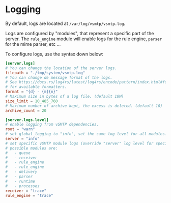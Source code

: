 # Logging

By default, logs are located at `/var/log/vsmtp/vsmtp.log`.

Logs are configured by "modules", that represent a specific part of the server.
The `rule_engine` module will enable logs for the rule engine, `parser` for the
mime parser, etc ...

To configure logs, use the syntax down below:

```toml
[server.logs]
# You can change the location of the server logs.
filepath = "./tmp/system/vsmtp.log"
# You can change de message format of the logs.
# See https://docs.rs/log4rs/latest/log4rs/encode/pattern/index.html#formatters
# for available formatters.
format = "{d} - {m}{n}"
# Maximum size in bytes of a log file. (default 10M)
size_limit = 10_485_760
# Maximum number of archive kept, the excess is deleted. (default 10)
archive_count = 20

[server.logs.level]
# enable logging from vSMTP dependencies.
root = "warn"
# set global logging to "info", set the same log level for all modules.
server = "info"
# set specific vSMTP module logs (override "server" log level for specific module)
# possible modules are:
#   - queue
#   - receiver
#   - rule_engine
#   - rule_engine
#   - delivery
#   - parser
#   - runtime
#   - processes
receiver = "trace"
rule_engine = "trace"
``` 